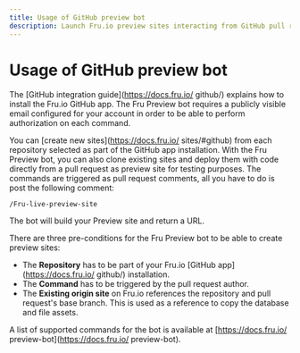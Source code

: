 ```yaml
---
title: Usage of GitHub preview bot
description: Launch Fru.io preview sites interacting from GitHub pull requests 
---
```

# Usage of GitHub preview bot

The [GitHub integration guide](https://docs.fru.io/ github/) explains how to install the Fru.io GitHub app. The Fru Preview bot requires a publicly visible email configured for your account in order to be able to perform authorization on each command.

You can [create new sites](https://docs.fru.io/ sites/#github) from each repository selected as part of the GitHub app installation. With the Fru Preview bot, you can also clone existing sites and deploy them with code directly from a pull request as preview site for testing purposes. The commands are triggered as pull request comments, all you have to do is post the following comment:

```
/Fru-live-preview-site
```
The bot will build your Preview site and return a URL.

There are three pre-conditions for the Fru Preview bot to be able to create preview sites:

- The **Repository** has to be part of your Fru.io [GitHub app](https://docs.fru.io/ github/) installation.
- The **Command** has to be triggered by the pull request author.
- The **Existing origin site** on Fru.io references the repository and pull request's base branch. This is used as a reference to copy the database and file assets.

A list of supported commands for the bot is available at [https://docs.fru.io/ preview-bot](https://docs.fru.io/ preview-bot).

